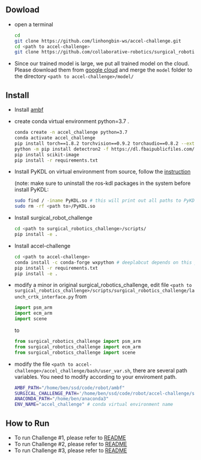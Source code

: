 ## Dowload

- open a terminal

    ```sh
    cd
    git clone https://github.com/linhongbin-ws/accel-challenge.git
    cd <path to accel-challenge>
    git clone https://github.com/collaborative-robotics/surgical_robotics_challenge.git
    ```

- Since our trained model is large, we put all trained model on the cloud. Please download them from [google cloud](https://drive.google.com/drive/folders/1eiXzMv_ZAUeLER_NTRM3zLrPhgxLtzn8?usp=sharing) and merge the `model` folder to the directory  `<path to accel-challenge>/model/`

## Install

- Install [ambf](https://github.com/WPI-AIM/ambf)
- create conda virtual environment python=3.7 . 
    ```sh
    conda create -n accel_challenge python=3.7
    conda activate accel_challenge
    pip install torch==1.8.2 torchvision==0.9.2 torchaudio==0.8.2 --extra-index-url https://download.pytorch.org/whl/lts/1.8/cu111
    python -m pip install detectron2 -f https://dl.fbaipublicfiles.com/detectron2/wheels/cu111/torch1.8/index.html  
    pip install scikit-image
    pip install -r requirements.txt
    ```
- Install PyKDL on virtual environment from source, follow the [instruction](https://blog.csdn.net/qq_42237662/article/details/109783935)

    (note: make sure to uninstall the ros-kdl packages in the system before install PyKDL:
   ```sh
   sudo find / -iname PyKDL.so # this will print out all paths to PyKDL.so
   sudo rm -rf <path to>/PyKDL.so
   ```


- Install surgical_robot_challenge
    ```sh
    cd <path to surgical_robotics_challenge>/scripts/
    pip install -e .
    ```
- Install accel-challenge
    ```sh
    cd <path to accel-challenge>
    conda install -c conda-forge wxpython # deeplabcut depends on this package
    pip install -r requirements.txt
    pip install -e .
    ```  

- modify a minor in original surgical_robotics_challenge, edit file `<path to surgical_robotics_challenge>/scripts/surgical_robotics_challenge/launch_crtk_interface.py`
    from 
    ```py
    import psm_arm
    import ecm_arm
    import scene
    ```
    to
    ```py
    from surgical_robotics_challenge import psm_arm
    from surgical_robotics_challenge import ecm_arm
    from surgical_robotics_challenge import scene
    ```

<!-- - install GPU support for DLC (optional)
  ```sh
  conda install -c conda-forge cudnn=8.2 cudatoolkit=11.3 # for tensorflow 2.8
  export LD_LIBRARY_PATH=$LD_LIBRARY_PATH:/home/ben/anaconda3/envs/accel_challenge/lib/ # everytime for init
  ``` -->


- modify the file `<path to accel-challenge>/accel_challenge/bash/user_var.sh`, there are several path variables. You need to modify according to your enviroment path.
    ```sh
    AMBF_PATH="/home/ben/ssd/code/robot/ambf"
    SURGICAL_CHALLENGE_PATH='/home/ben/ssd/code/robot/accel-challenge/surgical_robotics_challenge'
    ANACONDA_PATH="/home/ben/anaconda3" 
    ENV_NAME="accel_challenge" # conda virtual environment name
    ```


## How to Run

- To run Challenge #1, please refer to [README](https://github.com/linhongbin-ws/accel-challenge/tree/master/accel_challenge/challenge1)
- To run Challenge #2, please refer to [README](https://github.com/linhongbin-ws/accel-challenge/tree/master/accel_challenge/challenge2)
- To run Challenge #3, please refer to [README](https://github.com/linhongbin-ws/accel-challenge/tree/master/accel_challenge/challenge3)